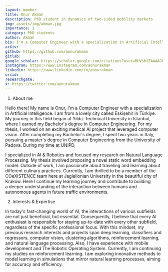 ```yaml
---
layout: member
title: Onur Akman
description: PhD student in dynamics of two-sided mobility markets
img: assets/img/akman.jpg
importance: 1
category: PhD students
author: Akman
bio: I'm a Computer Engineer with a specialization in Artificial Intelligence. I am from a lovely city called Eskişehir in Türkiye. My journey in this field began at Yıldız Technical University in Istanbul, where I earned my Bachelor's degree in Computer Engineering. After completing my Bachelor's degree, I spent two years in Italy, pursuing a master's degree in Computer Engineering from the University of Padova. Currently, I am thrilled to be a member of the COeXISTENCE team.
arXiv:
github: https://github.com/aonurakman
gitlab:
google_scholar: https://scholar.google.com/citations?user=MUVshfEAAAAJ&hl=tr
instagram: https://www.instagram.com/aonurakman
linkedin: https://www.linkedin.com/in/aonurakman
orcid:
researchgate:
x: https://twitter.com/aonurakman
---
```


1. About me

Hello there! My name is Onur, I'm a Computer Engineer with a specialization in Artificial Intelligence. I am from a lovely city called Eskişehir in Türkiye. My journey in this field began at Yıldız Technical University in Istanbul, where I earned my Bachelor's degree in Computer Engineering. For my thesis, I worked on an exciting medical AI project that leveraged computer vision. After completing my Bachelor's degree, I spent two years in Italy, pursuing a master's degree in Computer Engineering from the University of Padova. During my time at UNIPD,  

I specialized in AI & Robotics and focused my research on Natural Language Processing. My thesis involved proposing a novel static word embedding model. Outside of work, I am passionate about traveling and learning about different culinary practices. Currently, I am thrilled to be a member of the COeXISTENCE team here at Jagiellonian University in the beautiful city of Kraków. Here I continue my learning journey and contribute to building  
a deeper understanding of the interaction between humans and autonomous agents in future traffic environments. 

2. Interests & Expertise 

In today's fast-changing world of AI, the interactions of various subfields are not just beneficial, but essential. Consequently, I believe that every AI enthusiast is responsible for staying up-to-date with every other subfield, regardless of the specific professional focus. With this mindset, my previous research interests and projects span deep learning, classifiers and regressors, computer vision, clustering algorithms, reinforcement learning, and natural language processing. Also, I have experience with mobile development and The Robotic Operating System. Currently, I am continuing my studies on reinforcement learning. I am exploring innovative methods to model learning in simulations that mirror natural learning processes, aiming for accuracy and efficiency. 
